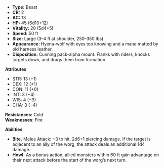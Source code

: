 - **Type:** Beast
- **CR:** 2
- **AC:** 13
- **HP:** 45 (6d10+12)
- **Vitality:** 20 (5d4+5)
- **Speed:** 50 ft
- **Size:** Large (3–4 ft at shoulder, 250–350 lbs)
- **Appearance:** Hyena-wolf with eyes too knowing and a mane matted by old harness leather.
- **Disposition:** Cunning pack-alpha mount. Flanks with riders, knocks targets down, and drags them from formation.

**Attributes**
- STR: 13 (+1)
- DEX: 12 (+1)
- CON: 11 (+0)
- INT: 3 (−4)
- WIS: 4 (−3)
- CHA: 3 (−4)

**Resistances:** Cold  
**Weaknesses:** Fire

**Abilities**
- **Bite.** Melee Attack: +3 to hit, 2d6+1 piercing damage. If the target is adjacent to an ally of the worg, the attack deals an additional 1d4 damage.
- **Howl.** As a bonus action, allied monsters within 60 ft gain advantage on their next attack before the start of the worg’s next turn.